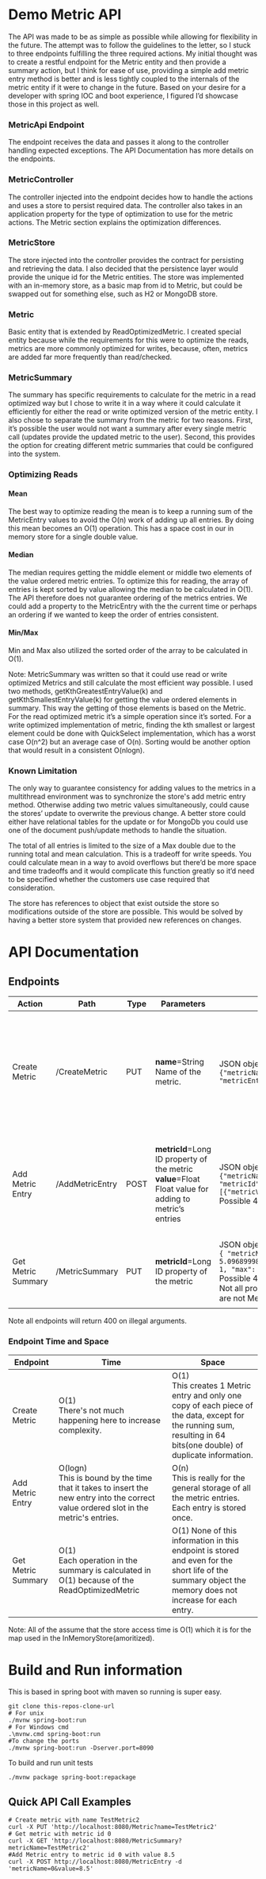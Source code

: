 # Demo Metric API

The API was made to be as simple as possible while allowing for flexibility in the future. The attempt was to follow the guidelines to the letter, so I stuck to three endpoints fulfilling the three required actions. My initial thought was to create a restful endpoint for the Metric entity and then provide a summary action, but I think for ease of use, providing a simple add metric entry method is better and is less tightly coupled to the internals of the metric entity if it were to change in the future. Based on your desire for a developer with spring IOC and boot experience, I figured I’d showcase those in this project as well.

### MetricApi Endpoint

The endpoint receives the data and passes it along to the controller handling expected exceptions. The API Documentation has more details on the endpoints.

### MetricController

The controller injected into the endpoint decides how to handle the actions and uses a store to persist required data. The controller also takes in an application property for the type of optimization to use for the metric actions. The Metric section explains the optimization differences.

### MetricStore

The store injected into the controller provides the contract for persisting and retrieving the data. I also decided that the persistence layer would provide the unique id for the Metric entities. The store was implemented with an in-memory store, as a basic map from id to Metric, but could be swapped out for something else, such as H2 or MongoDB store.

### Metric

Basic entity that is extended by ReadOptimizedMetric. I created special entity because while the requirements for this were to optimize the reads, metrics are more commonly optimized for writes, because, often, metrics are added far more frequently than read/checked.

### MetricSummary

The summary has specific requirements to calculate for the metric in a read optimized way but I chose to write it in a way where it could calculate it efficiently for either the read or write optimized version of the metric entity. I also chose to separate the summary from the metric for two reasons. First, it’s possible the user would not want a summary after every single metric call (updates provide the updated metric to the user). Second, this provides the option for creating different metric summaries that could be configured into the system.

### Optimizing Reads

#### Mean

The best way to optimize reading the mean is to keep a running sum of the MetricEntry values to avoid the O(n) work of adding up all entries. By doing this mean becomes an O(1) operation. This has a space cost in our in memory store for a single double value.

#### Median

The median requires getting the middle element or middle two elements of the value ordered metric entries. To optimize this for reading, the array of entries is kept sorted by value allowing the median to be calculated in O(1). The API therefore does not guarantee ordering of the metrics entries. We could add a property to the MetricEntry with the the current time or perhaps an ordering if we wanted to keep the order of entries consistent.

#### Min/Max

Min and Max also utilized the sorted order of the array to be calculated in O(1).

Note: MetricSummary was written so that it could use read or write optimized Metrics and still calculate the most efficient way possible. I used two methods, getKthGreatestEntryValue(k) and getKthSmallestEntryValue(k) for getting the value ordered elements in summary. This way the getting of those elements is based on the Metric. For the read optimized metric it’s a simple operation since it’s sorted. For a write optimized implementation of metric, finding the kth smallest or largest element could be done with QuickSelect implementation, which has a worst case O(n^2) but an average case of O(n). Sorting would be another option that would result in a consistent O(nlogn).

### Known Limitation

The only way to guarantee consistency for adding values to the metrics in a multithread environment was to synchronize the store's add metric entry method. Otherwise adding two metric values simultaneously, could cause the stores’ update to overwrite the previous change. A better store could either have relational tables for the update or for MongoDb you could use one of the document push/update methods to handle the situation.

The total of all entries is limited to the size of a Max double due to the running total and mean calculation. This is a tradeoff for write speeds. You could calculate mean in a way to avoid overflows but there’d be more space and time tradeoffs and it would complicate this function greatly so it’d need to be specified whether the customers use case required that consideration.

The store has references to object that exist outside the store so modifications outside of the store are possible. This would be solved by having a better store system that provided new references on changes. 

# API Documentation

## Endpoints
| Action             | Path            | Type | Parameters | Return with Example | Description                                                                                                   |  
|--------------------|-----------------|------|------------|---------------------|---------------------------------------------------------------------------------------------------------------|
| Create Metric      | /CreateMetric   | PUT  |  **name**=String Name of the metric.        | JSON object of Metric type <br> `{"metricName":"TestMetric2","metricId":0, "metricEntries":[]}`                 | Creates a metric item and persists the item to the store, returning   the resulting Metric item type as JSON. | 
| Add Metric Entry   | /AddMetricEntry | POST |**metricId**=Long ID property of the metric <br> **value**=Float Float value for adding to metric’s entries     | JSON object of Metric type <br>         `{"metricName":"TestMetric2", "metricId":0, "metricEntries":[{"metricValue":6.5}]}` <br> Possible 404 if metricId not found.          | Adds a MetricEntry with the value provided to an existing Metric with   the associated metricId.              |
| Get Metric Summary | /MetricSummary  | PUT  |      **metricId**=Long ID property of the metric      |   JSON object of Metric Summary type <br>      `{ "metricName": "TestMetric2", "mean": 5.09689998626709, "median": 5.25, "min": 1, "max": 8.8876, "metricId": 0}`<br> Possible 404 if metricId not found.<br> Not all properties will be available if there are not MetricEntries | Gets the summary for the metric with the associated id.                                                       |

Note all endpoints will return 400 on illegal arguments. 

### Endpoint Time and Space
| Endpoint | Time | Space |
|--|--|--|
| Create Metric | O(1) <br> There's not much happening here to increase complexity. |  O(1) <br> This creates 1 Metric entry and only one copy of each piece of the data, except for the running sum, resulting in 64 bits(one double) of duplicate information. |
| Add Metric Entry | O(logn) <br> This is bound by the time that it takes to insert the new entry into the correct value ordered slot in the metric's entries.  | O(n) <br> This is really for the general storage of all the metric entries. Each entry is stored once.
| Get Metric Summary | O(1) <br> Each operation in the summary is calculated in O(1) because of the ReadOptimizedMetric | O(1) None of this information in this endpoint is stored and even for the short life of the summary object the memory does not increase for each entry.

Note: All of the assume that the store access time is O(1) which it is for the map used in the InMemoryStore(amoritized). 

# Build and Run information
This is based in spring boot with maven so running is super easy. 

    git clone this-repos-clone-url
    # For unix
	./mvnw spring-boot:run
	# For Windows cmd
	.\mvnw.cmd spring-boot:run
	#To change the ports
	./mvnw spring-boot:run -Dserver.port=8090

To build and run unit tests

    ./mvnw package spring-boot:repackage

## Quick API Call Examples

    # Create metric with name TestMetric2
    curl -X PUT 'http://localhost:8080/Metric?name=TestMetric2'
    # Get metric with metric id 0
    curl -X GET 'http://localhost:8080/MetricSummary?metricName=TestMetric2'
    #Add Metric entry to metric id 0 with value 8.5
    curl -X POST http://localhost:8080/MetricEntry -d 'metricName=0&value=8.5'
